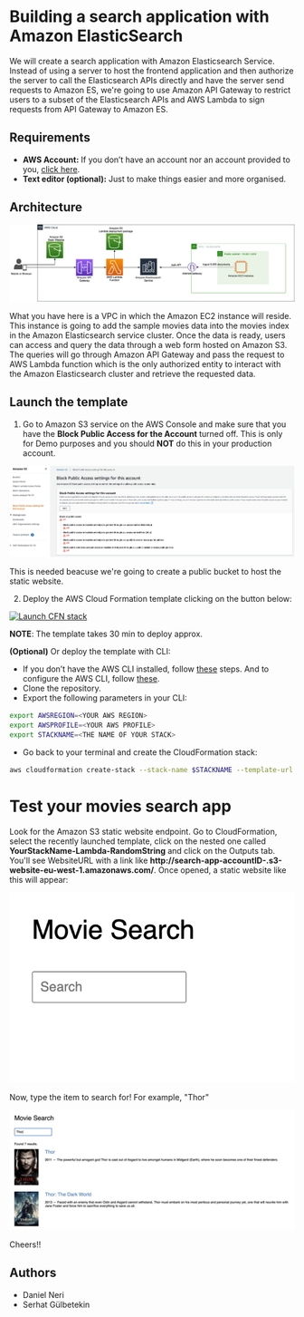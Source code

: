 # Building a search application with Amazon ElasticSearch

We will create a search application with Amazon Elasticsearch Service. Instead of using a server to host the frontend application and then authorize the server to call the Elasticsearch APIs directly and have the server send requests to Amazon ES, we're going to use Amazon API Gateway to restrict users to a subset of the Elasticsearch APIs and AWS Lambda to sign requests from API Gateway to Amazon ES.

## Requirements

* **AWS Account:** If you don’t have an account nor an account provided to you, [click here](https://aws.amazon.com/es/free/).
* **Text editor (optional):** Just to make things easier and more organised.

## Architecture

![arch](Images/ES-Arch.png)

What you have here is a VPC in which the Amazon EC2 instance will reside. This instance is going to add the sample movies data into the movies index in the Amazon Elasticsearch service cluster. Once the data is ready, users can access and query the data through a web form hosted on Amazon S3. The queries will go through Amazon API Gateway and pass the request to AWS Lambda function which is the only authorized entity to interact with the Amazon Elasticsearch cluster and retrieve the requested data.

## Launch the template

1. Go to Amazon S3 service on the AWS Console and make sure that you have the **Block Public Access for the Account** turned off. This is only for Demo purposes and you should **NOT** do this in your production account.

![S3_setting](Images/s3.png)

This is needed beacuse we're going to create a public bucket to host the static website.

2. Deploy the AWS Cloud Formation template clicking on the button below:

[![Launch CFN stack](https://s3.amazonaws.com/cloudformation-examples/cloudformation-launch-stack.png)](https://eu-west-1.console.aws.amazon.com/cloudformation/home?region=eu-west-1#/stacks/quickcreate?templateUrl=https://elastic-search-movies-search-app.s3-eu-west-1.amazonaws.com/Templates/main_es.yaml&stackName=search-app)

**NOTE**: The template takes 30 min to deploy approx.

**(Optional)** Or deploy the template with CLI:

* If you don’t have the AWS CLI installed, follow [these](https://docs.aws.amazon.com/cli/latest/userguide/cli-chap-install.html) steps. And to configure the AWS CLI, follow [these](https://docs.aws.amazon.com/cli/latest/userguide/cli-configure-quickstart.html#cli-configure-quickstart-config). 
* Clone the repository.
* Export the following parameters in your CLI:
```bash 
export AWSREGION=<YOUR AWS REGION>
export AWSPROFILE=<YOUR AWS PROFILE>
export STACKNAME=<THE NAME OF YOUR STACK>
```
* Go back to your terminal and create the CloudFormation stack:
```bash
aws cloudformation create-stack --stack-name $STACKNAME --template-url https://elastic-search-movies-search-app.s3-eu-west-1.amazonaws.com/Templates/main_es.yaml --tags Key=project,Value=glue-project --profile $AWSPROFILE --region=$AWSREGION --capabilities CAPABILITY_IAM
```

# Test your movies search app

Look for the Amazon S3 static website endpoint. Go to CloudFormation, select the recently launched template, click on the nested one called **YourStackName-Lambda-RandomString** and click on the Outputs tab. You'll see WebsiteURL with a link like **http://search-app-accountID-.s3-website-eu-west-1.amazonaws.com/**. Once opened, a static website like this will appear: 

![sample-site](Images/sample-site.png)

Now, type the item to search for! For example, "Thor"

![thor](/Images/thor.png)

Cheers!!

## Authors

* Daniel Neri
* Serhat Gülbetekin

